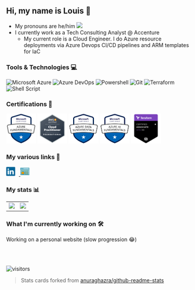 ## Hi, my name is Louis 👋
- My pronouns are he/him <img src="https://github.githubassets.com/images/icons/emoji/unicode/2642.png?v8" width="20">
- I currently work as a Tech Consulting Analyst @ Accenture
  - My current role is a Cloud Engineer. I do Azure resource deployments via Azure Devops CI/CD pipelines and ARM templates for IaC

### Tools & Technologies 💻
![Microsoft Azure](https://img.shields.io/badge/Microsoft_Azure-0089D6?style=for-the-badge&logo=microsoft-azure&logoColor=white")
![Azure DevOps](https://img.shields.io/badge/Azure_DevOps-0078D7?style=for-the-badge&logo=azure-devops&logoColor=white")
![Powershell](https://img.shields.io/badge/Powershell-2CA5E0?style=for-the-badge&logo=powershell&logoColor=white")
![Git](https://img.shields.io/badge/GIT-E44C30?style=for-the-badge&logo=git&logoColor=white")
![Terraform](https://img.shields.io/badge/terraform-%235835CC.svg?style=for-the-badge&logo=terraform&logoColor=white)
![Shell Script](https://img.shields.io/badge/shell_script-%23121011.svg?style=for-the-badge&logo=gnu-bash&logoColor=white)

### Certifications 🌟
[<img src="images/AZ-900.png" width="80"/>](images/AZ-900.png)
[<img src="images/CLF-C01.png" width="80"/>](images/CLF-C01.png)
[<img src="images/DP-900.png" width="80"/>](images/DP-900.png)
[<img src="images/AI-900.png" width="80"/>](images/AI-900.png)
[<img src="images/HCTA0-002.png" width="80"/>](images/HCTA0-002.png)

### My various links 🔗
<a href="https://www.linkedin.com/in/louismanabat/">
  <img src="images\linkedin-icon.svg" alt="My LinkedIn" width="24" height="24" padding-left="5px" style="padding: 0px 10px 0px 0px;">
</a>
<a href="#">
  <img src="images\website-icon.svg" alt="LinkedIn" width="24" height="24">
</a>

### My stats 📊
<span>
  <table border="0px" cellspacing="0">
    <tr>
      <td>
        <img src="https://github-readme-stats-louis-manabat.vercel.app/api?username=louis-manabat&show_icons=true&theme=cobalt&count_private=true&hide=stars,issues">
      </td>
      <td>
        <img src="https://github-readme-stats-louis-manabat.vercel.app/api/top-langs/?username=louis-manabat&layout=compact&theme=cobalt&hide_border=true&show_icons=true&include_all_commits=true&count_private=true">
      </td>
    </tr>
  </table>
 </span>

### What I'm currently working on 🛠
<span>
  Working on a personal website (slow progression 😂)
</span>

<br><br>

![visitors](https://visitor-badge.glitch.me/badge?page_id=louis-manabat)
> Stats cards forked from <a href="https://github.com/anuraghazra/github-readme-stats">anuraghazra/github-readme-stats</a>



<!--
**louis-manabat/louis-manabat** is a ✨ _special_ ✨ repository because its `README.md` (this file) appears on your GitHub profile.

Here are some ideas to get you started:

- 🔭 I’m currently working on ...
- 🌱 I’m currently learning ...
- 👯 I’m looking to collaborate on ...
- 🤔 I’m looking for help with ...
- 💬 Ask me about ...
- 📫 How to reach me: ...
- 😄 Pronouns: ...
- ⚡ Fun fact: ...
-->
